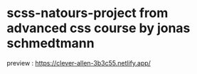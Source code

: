 # scss-natours-project from advanced css course by jonas schmedtmann
preview : https://clever-allen-3b3c55.netlify.app/

